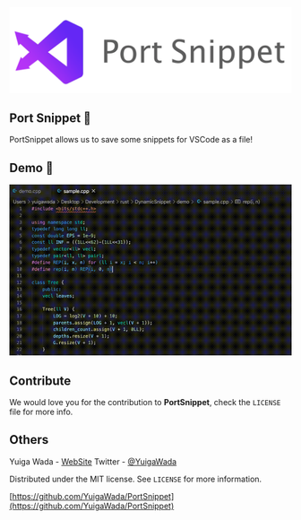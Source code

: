 <img src="image/logo.png">


## Port Snippet 📔

PortSnippet allows us to save some snippets for VSCode as a file!

## Demo 📸

<img src = "image/demo.gif">



## Contribute

We would love you for the contribution to **PortSnippet**, check the ``LICENSE`` file for more info.



## Others

Yuiga Wada -  [WebSite](https://yuiga.dev)
Twitter         - [@YuigaWada](https://twitter.com/YuigaWada)





Distributed under the MIT license. See ``LICENSE`` for more information.

[https://github.com/YuigaWada/PortSnippet](https://github.com/YuigaWada/PortSnippet)

